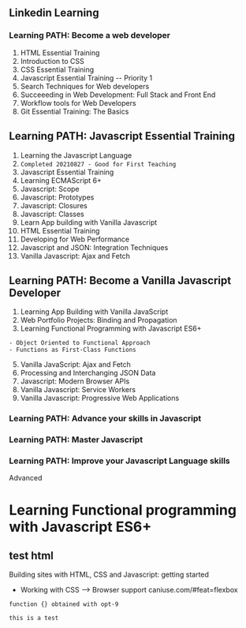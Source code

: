## Linkedin Learning
  
### Learning PATH: Become a web developer
1. HTML Essential Training
2. Introduction to CSS
3. CSS Essential Training
4. Javascript Essential Training  -- Priority 1
5. Search Techniques for Web developers
6. Succeeeding in Web Development: Full Stack and Front End
7. Workflow tools for Web Developers
8. Git Essential Training: The Basics

## Learning PATH: Javascript Essential Training
1. Learning the Javascript Language  
2. ```Completed 20210827 - Good for First Teaching```
3. Javascript Essential Training
4. Learning ECMAScript 6+
5. Javascript: Scope
6. Javascript: Prototypes
7. Javascript: Closures
8. Javascript: Classes
9. Learn App building with Vanilla Javascript
10. HTML Essential Training
11. Developing for Web Performance
12. Javascript and JSON: Integration Techniques
13. Vanilla Javascript: Ajax and Fetch

## Learning PATH: Become a Vanilla Javascript Developer
1. Learning App Building with Vanilla JavaScript
2. Web Portfolio Projects: Binding and Propagation  
3. Learning Functional Programming with Javascript ES6+  
```
- Object Oriented to Functional Approach  
- Functions as First-Class Functions
```
5. Vanilla JavaScript: Ajax and Fetch
6. Processing and Interchanging JSON Data
7. Javascript: Modern Browser APIs
8. Vanilla Javascript: Service Workers
9. Vanilla Javascript: Progressive Web Applications



### Learning PATH: Advance your skills in Javascript



### Learning PATH: Master Javascript

### Learning PATH: Improve your Javascript Language skills
Advanced
# Learning Functional programming with Javascript ES6+


## test html
Building sites with HTML, CSS and Javascript: getting started
- Working with CSS --> Browser support caniuse.com/#feat=flexbox


```
function {} obtained with opt-9
```
  
```
this is a test
```
